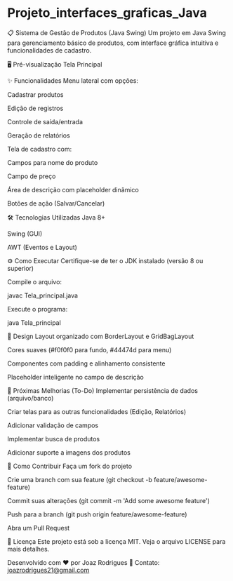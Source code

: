 # Projeto_interfaces_graficas_Java


📋 Sistema de Gestão de Produtos (Java Swing)
Um projeto em Java Swing para gerenciamento básico de produtos, com interface gráfica intuitiva e funcionalidades de cadastro.

🖥️ Pré-visualização
Tela Principal

✨ Funcionalidades
Menu lateral com opções:

Cadastrar produtos

Edição de registros

Controle de saída/entrada

Geração de relatórios

Tela de cadastro com:

Campos para nome do produto

Campo de preço

Área de descrição com placeholder dinâmico

Botões de ação (Salvar/Cancelar)

🛠️ Tecnologias Utilizadas
Java 8+

Swing (GUI)

AWT (Eventos e Layout)

⚙️ Como Executar
Certifique-se de ter o JDK instalado (versão 8 ou superior)

Compile o arquivo:

javac Tela_principal.java

Execute o programa:

java Tela_principal

🎨 Design
Layout organizado com BorderLayout e GridBagLayout

Cores suaves (#f0f0f0 para fundo, #44474d para menu)

Componentes com padding e alinhamento consistente

Placeholder inteligente no campo de descrição

📌 Próximas Melhorias (To-Do)
Implementar persistência de dados (arquivo/banco)

Criar telas para as outras funcionalidades (Edição, Relatórios)

Adicionar validação de campos

Implementar busca de produtos

Adicionar suporte a imagens dos produtos

🤝 Como Contribuir
Faça um fork do projeto

Crie uma branch com sua feature (git checkout -b feature/awesome-feature)

Commit suas alterações (git commit -m 'Add some awesome feature')

Push para a branch (git push origin feature/awesome-feature)

Abra um Pull Request

📄 Licença
Este projeto está sob a licença MIT. Veja o arquivo LICENSE para mais detalhes.

Desenvolvido com ❤️ por Joaz Rodrigues
📧 Contato: joazrodrigues21@gmail.com

